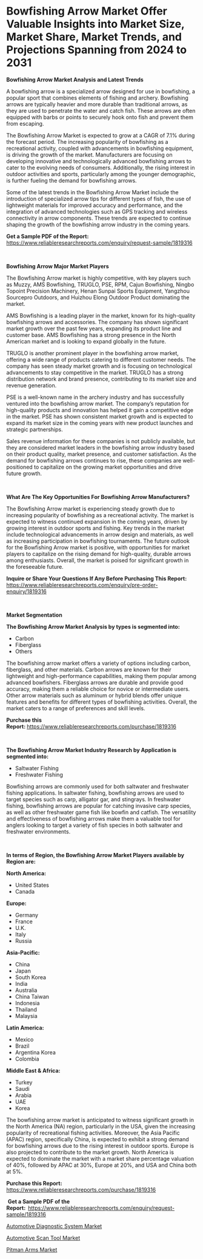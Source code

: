 <p><h1>Bowfishing Arrow Market Offer Valuable Insights into Market Size, Market Share, Market Trends, and Projections Spanning from 2024 to 2031</h1></p><p><strong>Bowfishing Arrow Market Analysis and Latest Trends</strong></p>
<p><p>A bowfishing arrow is a specialized arrow designed for use in bowfishing, a popular sport that combines elements of fishing and archery. Bowfishing arrows are typically heavier and more durable than traditional arrows, as they are used to penetrate the water and catch fish. These arrows are often equipped with barbs or points to securely hook onto fish and prevent them from escaping.</p><p>The Bowfishing Arrow Market is expected to grow at a CAGR of 7.1% during the forecast period. The increasing popularity of bowfishing as a recreational activity, coupled with advancements in bowfishing equipment, is driving the growth of the market. Manufacturers are focusing on developing innovative and technologically advanced bowfishing arrows to cater to the evolving needs of consumers. Additionally, the rising interest in outdoor activities and sports, particularly among the younger demographic, is further fueling the demand for bowfishing arrows.</p><p>Some of the latest trends in the Bowfishing Arrow Market include the introduction of specialized arrow tips for different types of fish, the use of lightweight materials for improved accuracy and performance, and the integration of advanced technologies such as GPS tracking and wireless connectivity in arrow components. These trends are expected to continue shaping the growth of the bowfishing arrow industry in the coming years.</p></p>
<p><strong>Get a Sample PDF of the Report:&nbsp;</strong> <a href="https://www.reliableresearchreports.com/enquiry/request-sample/1819316">https://www.reliableresearchreports.com/enquiry/request-sample/1819316</a></p>
<p>&nbsp;</p>
<p><strong>Bowfishing Arrow Major Market Players</strong></p>
<p><p>The Bowfishing Arrow market is highly competitive, with key players such as Muzzy, AMS Bowfishing, TRUGLO, PSE, RPM, Cajun Bowfishing, Ningbo Topoint Precision Machinery, Henan Sunpai Sports Equipment, Yangzhou Sourcepro Outdoors, and Huizhou Elong Outdoor Product dominating the market. </p><p>AMS Bowfishing is a leading player in the market, known for its high-quality bowfishing arrows and accessories. The company has shown significant market growth over the past few years, expanding its product line and customer base. AMS Bowfishing has a strong presence in the North American market and is looking to expand globally in the future. </p><p>TRUGLO is another prominent player in the bowfishing arrow market, offering a wide range of products catering to different customer needs. The company has seen steady market growth and is focusing on technological advancements to stay competitive in the market. TRUGLO has a strong distribution network and brand presence, contributing to its market size and revenue generation.</p><p>PSE is a well-known name in the archery industry and has successfully ventured into the bowfishing arrow market. The company’s reputation for high-quality products and innovation has helped it gain a competitive edge in the market. PSE has shown consistent market growth and is expected to expand its market size in the coming years with new product launches and strategic partnerships.</p><p>Sales revenue information for these companies is not publicly available, but they are considered market leaders in the bowfishing arrow industry based on their product quality, market presence, and customer satisfaction. As the demand for bowfishing arrows continues to rise, these companies are well-positioned to capitalize on the growing market opportunities and drive future growth.</p></p>
<p>&nbsp;</p>
<p><strong>What Are The Key Opportunities For Bowfishing Arrow Manufacturers?</strong></p>
<p><p>The Bowfishing Arrow market is experiencing steady growth due to increasing popularity of bowfishing as a recreational activity. The market is expected to witness continued expansion in the coming years, driven by growing interest in outdoor sports and fishing. Key trends in the market include technological advancements in arrow design and materials, as well as increasing participation in bowfishing tournaments. The future outlook for the Bowfishing Arrow market is positive, with opportunities for market players to capitalize on the rising demand for high-quality, durable arrows among enthusiasts. Overall, the market is poised for significant growth in the foreseeable future.</p></p>
<p><strong>Inquire or Share Your Questions If Any Before Purchasing This Report:</strong> <a href="https://www.reliableresearchreports.com/enquiry/pre-order-enquiry/1819316">https://www.reliableresearchreports.com/enquiry/pre-order-enquiry/1819316</a></p>
<p>&nbsp;</p>
<p><strong>Market Segmentation</strong></p>
<p><strong>The Bowfishing Arrow Market Analysis by types is segmented into:</strong></p>
<p><ul><li>Carbon</li><li>Fiberglass</li><li>Others</li></ul></p>
<p><p>The bowfishing arrow market offers a variety of options including carbon, fiberglass, and other materials. Carbon arrows are known for their lightweight and high-performance capabilities, making them popular among advanced bowfishers. Fiberglass arrows are durable and provide good accuracy, making them a reliable choice for novice or intermediate users. Other arrow materials such as aluminum or hybrid blends offer unique features and benefits for different types of bowfishing activities. Overall, the market caters to a range of preferences and skill levels.</p></p>
<p><strong>Purchase this Report:&nbsp;</strong><a href="https://www.reliableresearchreports.com/purchase/1819316">https://www.reliableresearchreports.com/purchase/1819316</a></p>
<p>&nbsp;</p>
<p><strong>The Bowfishing Arrow Market Industry Research by Application is segmented into:</strong></p>
<p><ul><li>Saltwater Fishing</li><li>Freshwater Fishing</li></ul></p>
<p><p>Bowfishing arrows are commonly used for both saltwater and freshwater fishing applications. In saltwater fishing, bowfishing arrows are used to target species such as carp, alligator gar, and stingrays. In freshwater fishing, bowfishing arrows are popular for catching invasive carp species, as well as other freshwater game fish like bowfin and catfish. The versatility and effectiveness of bowfishing arrows make them a valuable tool for anglers looking to target a variety of fish species in both saltwater and freshwater environments.</p></p>
<p>&nbsp;</p>
<p><strong>In terms of Region, the Bowfishing Arrow Market Players available by Region are:</strong></p>
<p>
    <p> <strong> North America: </strong>
        <ul>
            <li>United States</li>
            <li>Canada</li>
        </ul>
        </p> 
    <p> <strong> Europe: </strong>
        <ul>
            <li>Germany</li>
            <li>France</li>
            <li>U.K.</li>
            <li>Italy</li>
            <li>Russia</li>
        </ul>
        </p> 
    <p> <strong> Asia-Pacific: </strong>
        <ul>
            <li>China</li>
            <li>Japan</li>
            <li>South Korea</li>
            <li>India</li>
            <li>Australia</li>
            <li>China Taiwan</li>
            <li>Indonesia</li>
            <li>Thailand</li>
            <li>Malaysia</li>
        </ul>
        </p> 
    <p> <strong> Latin America: </strong>
        <ul>
            <li>Mexico</li>
            <li>Brazil</li>
            <li>Argentina Korea</li>
            <li>Colombia</li>
        </ul>
        </p> 
    <p> <strong> Middle East & Africa: </strong>
        <ul>
            <li>Turkey</li>
            <li>Saudi</li>
            <li>Arabia</li>
            <li>UAE</li>
            <li>Korea</li>
        </ul>
    </p>
    </p>
<p><p>The bowfishing arrow market is anticipated to witness significant growth in the North America (NA) region, particularly in the USA, given the increasing popularity of recreational fishing activities. Moreover, the Asia Pacific (APAC) region, specifically China, is expected to exhibit a strong demand for bowfishing arrows due to the rising interest in outdoor sports. Europe is also projected to contribute to the market growth. North America is expected to dominate the market with a market share percentage valuation of 40%, followed by APAC at 30%, Europe at 20%, and USA and China both at 5%.</p></p>
<p><strong>Purchase this Report: </strong><a href="https://www.reliableresearchreports.com/purchase/1819316">https://www.reliableresearchreports.com/purchase/1819316</a></p>
<p>&nbsp;<strong>Get a Sample PDF of the Report:&nbsp;&nbsp;</strong><a href="https://www.reliableresearchreports.com/enquiry/request-sample/1819316">https://www.reliableresearchreports.com/enquiry/request-sample/1819316</a></p>
<p><strong></strong></p>
<p><p><a href="https://scarlet-rocket-c63.notion.site/Automotive-Diagnostic-System-Market-Offer-Valuable-Insights-into-Market-Size-Market-Share-Market-T-fea9abbd032d48d0819e287588785c7e">Automotive Diagnostic System Market</a></p><p><a href="https://zircon-bluebell-299.notion.site/Automotive-Scan-Tool-Market-Size-Evaluating-its-Market-Trends-Growth-and-Projections-2024-2031-5ce947a9ea484cf99dab3dbf4b2051d3">Automotive Scan Tool Market</a></p><p><a href="https://fearless-okapi-6c8.notion.site/Pitman-Arms-Market-Research-Report-Provides-thorough-Industry-Overview-which-offers-an-In-Depth-Ana-257152b0f72141f39f6482c203d7be1e">Pitman Arms Market</a></p></p>